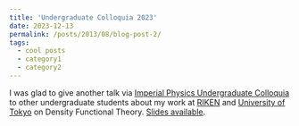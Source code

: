 ```yaml
---
title: 'Undergraduate Colloquia 2023'
date: 2023-12-13
permalink: /posts/2013/08/blog-post-2/
tags:
  - cool posts
  - category1
  - category2
---
```



I was glad to give another talk via [Imperial Physics Undergraduate Colloquia](https://www.imperial.ac.uk/physics/students/current-students/undergraduates/community/colloquia/) to other undergraduate students about my work at [RIKEN](https://www.riken.jp/en/) and [University of Tokyo](https://www.u-tokyo.ac.jp/en/) on Density Functional Theory. [Slides available](../files/UGColloquia2023.pdf).
